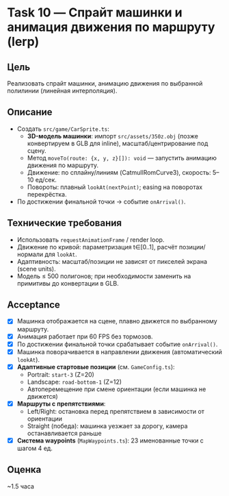 # Task 10 — Спрайт машинки и анимация движения по маршруту (lerp)

## Цель
Реализовать спрайт машинки, анимацию движения по выбранной полилинии (линейная интерполяция).

## Описание
- Создать `src/game/CarSprite.ts`:
  - **3D-модель машинки**: импорт `src/assets/350z.obj` (позже конвертируем в GLB для inline), масштаб/центрирование под сцену.
  - Метод `moveTo(route: {x, y, z}[]): void` — запустить анимацию движения по маршруту.
  - Движение: по сплайну/линиям (CatmullRomCurve3), скорость: 5–10 ед/сек.
  - Повороты: плавный `lookAt(nextPoint)`; easing на поворотах перекрёстка.
- По достижении финальной точки → событие `onArrival()`.

## Технические требования
- Использовать `requestAnimationFrame` / render loop.
- Движение по кривой: параметризация t∈[0..1], расчёт позиции/нормали для `lookAt`.
- Адаптивность: масштаб/позиции не зависят от пикселей экрана (scene units).
- Модель ≤ 500 полигонов; при необходимости заменить на примитивы до конвертации в GLB.

## Acceptance
- [x] Машинка отображается на сцене, плавно движется по выбранному маршруту.
- [x] Анимация работает при 60 FPS без тормозов.
- [x] По достижении финальной точки срабатывает событие `onArrival()`.
- [x] Машинка поворачивается в направлении движения (автоматический `lookAt`).
- [x] **Адаптивные стартовые позиции** (см. `GameConfig.ts`):
  - Portrait: `start-3` (Z=20)
  - Landscape: `road-bottom-1` (Z=12)
  - Автоперемещение при смене ориентации (если машинка не движется)
- [x] **Маршруты с препятствиями**:
  - Left/Right: остановка перед препятствием в зависимости от ориентации
  - Straight (победа): машинка уезжает за дорогу, камера останавливается раньше
- [x] **Система waypoints** (`MapWaypoints.ts`): 23 именованные точки с шагом 4 ед.

## Оценка
~1.5 часа
